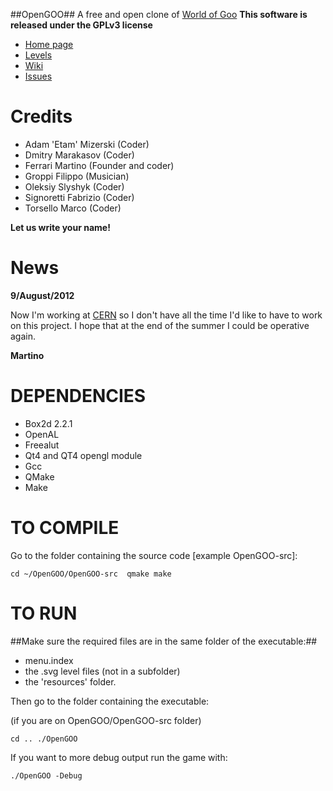 ##OpenGOO##
A free and open clone of [World of Goo](http://www.worldofgoo.com/)
__This software is released under the GPLv3 license__


* [Home page](http://mandarancio.github.com/OpenGOO/)
* [Levels](http://opengoolevels.comeze.com/)
* [Wiki](https://github.com/Mandarancio/OpenGOO/wiki)
* [Issues](https://github.com/Mandarancio/OpenGOO/issues)

# Credits

* Adam 'Etam' Mizerski        (Coder)
* Dmitry Marakasov            (Coder)
* Ferrari Martino             (Founder and coder)
* Groppi Filippo              (Musician)
* Oleksiy Slyshyk             (Coder)
* Signoretti Fabrizio         (Coder)
* Torsello Marco              (Coder)

__Let us write your name!__


# News


__9/August/2012__

Now I'm working at [CERN](www.cern.ch) so I don't have all the time I'd like to have to work on this project.
I hope that at the end of the summer I could be operative again.

__Martino__



# DEPENDENCIES

* Box2d 2.2.1
* OpenAL
* Freealut
* Qt4 and QT4 opengl module
* Gcc
* QMake
* Make

# TO COMPILE

Go to the folder containing the source code [example OpenGOO-src]:

`cd ~/OpenGOO/OpenGOO-src 
qmake
make`

# TO RUN

##Make sure the required files are in the same folder of the executable:##

* menu.index
* the .svg level files (not in a subfolder)
* the 'resources' folder.

Then go to the folder containing the executable:

(if you are on OpenGOO/OpenGOO-src folder)

`cd ..
./OpenGOO`

If you want to more debug output run the game with:

`./OpenGOO -Debug`

